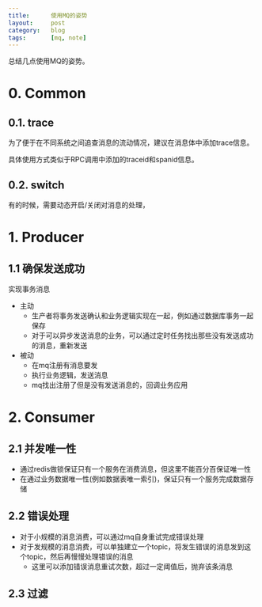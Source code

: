 ```yaml
---
title:      使用MQ的姿势 
layout:     post
category:   blog
tags:       [mq, note]
---
```


总结几点使用MQ的姿势。

# 0. Common

## 0.1. trace

为了便于在不同系统之间追查消息的流动情况，建议在消息体中添加trace信息。

具体使用方式类似于RPC调用中添加的traceid和spanid信息。

## 0.2. switch

有的时候，需要动态开启/关闭对消息的处理，



# 1. Producer

## 1.1 确保发送成功

实现事务消息

* 主动
    * 生产者将事务发送确认和业务逻辑实现在一起，例如通过数据库事务一起保存
    * 对于可以异步发送消息的业务，可以通过定时任务找出那些没有发送成功的消息，重新发送
* 被动
    * 在mq注册有消息要发
    * 执行业务逻辑，发送消息
    * mq找出注册了但是没有发送消息的，回调业务应用

# 2. Consumer

## 2.1 并发唯一性

* 通过redis做锁保证只有一个服务在消费消息，但这里不能百分百保证唯一性
* 在通过业务数据唯一性(例如数据表唯一索引)，保证只有一个服务完成数据存储

## 2.2 错误处理

* 对于小规模的消息消费，可以通过mq自身重试完成错误处理
* 对于发规模的消息消费，可以单独建立一个topic，将发生错误的消息发到这个topic，然后再慢慢处理错误的消息
    * 这里可以添加错误消息重试次数，超过一定阈值后，抛弃该条消息

## 2.3 过滤